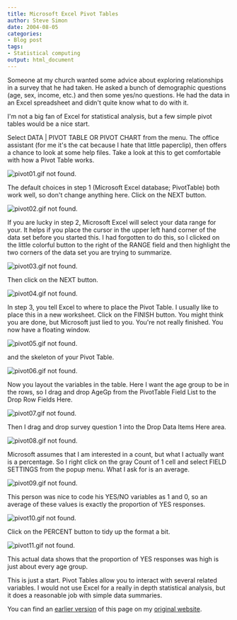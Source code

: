 ```yaml
---
title: Microsoft Excel Pivot Tables
author: Steve Simon
date: 2004-08-05
categories:
- Blog post
tags:
- Statistical computing
output: html_document
---
```

Someone at my church wanted some advice about exploring relationships
in a survey that he had taken. He asked a bunch of demographic
questions (age, sex, income, etc.) and then some yes/no questions. He
had the data in an Excel spreadsheet and didn't quite know what to do
with it.

I'm not a big fan of Excel for statistical analysis, but a few simple
pivot tables would be a nice start.

Select DATA | PIVOT TABLE OR PIVOT CHART from the menu. The office
assistant (for me it's the cat because I hate that little paperclip),
then offers a chance to look at some help files. Take a look at this
to get comfortable with how a Pivot Table works.

![pivot01.gif not found.](http://www.pmean.com/images/images/04/pivot01.png)

The default choices in step 1 (Microsoft Excel database; PivotTable)
both work well, so don't change anything here. Click on the NEXT
button.

![pivot02.gif not found.](http://www.pmean.com/images/images/04/pivot02.png)

If you are lucky in step 2, Microsoft Excel will select your data
range for your. It helps if you place the cursor in the upper left
hand corner of the data set before you started this. I had forgotten
to do this, so I clicked on the little colorful button to the right of
the RANGE field and then highlight the two corners of the data set you
are trying to summarize.

![pivot03.gif not found.](http://www.pmean.com/images/images/04/pivot03.png)

Then click on the NEXT button.

![pivot04.gif not found.](http://www.pmean.com/images/images/04/pivot04.png)

In step 3, you tell Excel to where to place the Pivot Table. I usually
like to place this in a new worksheet. Click on the FINISH button. You
might think you are done, but Microsoft just lied to you. You're not
really finished. You now have a floating window.

![pivot05.gif not found.](http://www.pmean.com/images/images/04/pivot05.png)

and the skeleton of your Pivot Table.

![pivot06.gif not found.](http://www.pmean.com/images/images/04/pivot06.png)

Now you layout the variables in the table. Here I want the age group
to be in the rows, so I drag and drop AgeGp from the PivotTable Field
List to the Drop Row Fields Here.

![pivot07.gif not found.](http://www.pmean.com/images/images/04/pivot07.png)

Then I drag and drop survey question 1 into the Drop Data Items Here
area.

![pivot08.gif not found.](http://www.pmean.com/images/images/04/pivot08.png)

Microsoft assumes that I am interested in a count, but what I actually
want is a percentage. So I right click on the gray Count of 1 cell and
select FIELD SETTINGS from the popup menu. What I ask for is an
average.

![pivot09.gif not found.](http://www.pmean.com/images/images/04/pivot09.png)

This person was nice to code his YES/NO variables as 1 and 0, so an
average of these values is exactly the proportion of YES responses.

![pivot10.gif not found.](http://www.pmean.com/images/images/04/pivot10.png)

Click on the PERCENT button to tidy up the format a bit.

![pivot11.gif not found.](http://www.pmean.com/images/images/04/pivot11.png)

This actual data shows that the proportion of YES responses was high
is just about every age group.

This is just a start. Pivot Tables allow you to interact with several
related variables. I would not use Excel for a really in depth
statistical analysis, but it does a reasonable job with simple data
summaries.

You can find an [earlier version](http://www.pmean.com/04/pivot.html) of this page on my [original website](http://www.pmean.com/original_site.html).
